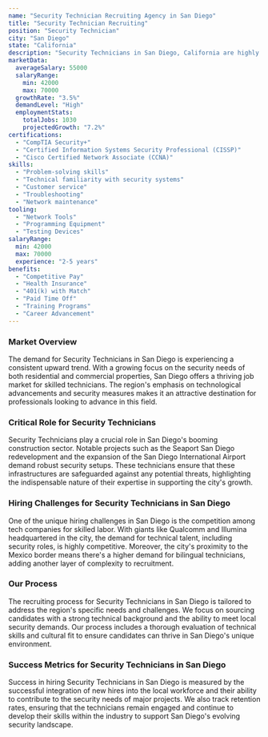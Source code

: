 ```yaml
---
name: "Security Technician Recruiting Agency in San Diego"
title: "Security Technician Recruiting"
position: "Security Technician"
city: "San Diego"
state: "California"
description: "Security Technicians in San Diego, California are highly sought after professionals who deal with the installation, repair, and maintenance of security systems."
marketData:
  averageSalary: 55000
  salaryRange:
    min: 42000
    max: 70000
  growthRate: "3.5%"
  demandLevel: "High"
  employmentStats:
    totalJobs: 1030
    projectedGrowth: "7.2%"
certifications:
  - "CompTIA Security+"
  - "Certified Information Systems Security Professional (CISSP)"
  - "Cisco Certified Network Associate (CCNA)"
skills:
  - "Problem-solving skills"
  - "Technical familiarity with security systems"
  - "Customer service"
  - "Troubleshooting"
  - "Network maintenance"
tooling:
  - "Network Tools"
  - "Programming Equipment"
  - "Testing Devices"
salaryRange:
  min: 42000
  max: 70000
  experience: "2-5 years"
benefits:
  - "Competitive Pay"
  - "Health Insurance"
  - "401(k) with Match"
  - "Paid Time Off"
  - "Training Programs"
  - "Career Advancement"
---
```


### Market Overview
The demand for Security Technicians in San Diego is experiencing a consistent upward trend. With a growing focus on the security needs of both residential and commercial properties, San Diego offers a thriving job market for skilled technicians. The region's emphasis on technological advancements and security measures makes it an attractive destination for professionals looking to advance in this field.

### Critical Role for Security Technicians
Security Technicians play a crucial role in San Diego's booming construction sector. Notable projects such as the Seaport San Diego redevelopment and the expansion of the San Diego International Airport demand robust security setups. These technicians ensure that these infrastructures are safeguarded against any potential threats, highlighting the indispensable nature of their expertise in supporting the city's growth.

### Hiring Challenges for Security Technicians in San Diego
One of the unique hiring challenges in San Diego is the competition among tech companies for skilled labor. With giants like Qualcomm and Illumina headquartered in the city, the demand for technical talent, including security roles, is highly competitive. Moreover, the city's proximity to the Mexico border means there's a higher demand for bilingual technicians, adding another layer of complexity to recruitment.

### Our Process
The recruiting process for Security Technicians in San Diego is tailored to address the region's specific needs and challenges. We focus on sourcing candidates with a strong technical background and the ability to meet local security demands. Our process includes a thorough evaluation of technical skills and cultural fit to ensure candidates can thrive in San Diego's unique environment.

### Success Metrics for Security Technicians in San Diego
Success in hiring Security Technicians in San Diego is measured by the successful integration of new hires into the local workforce and their ability to contribute to the security needs of major projects. We also track retention rates, ensuring that the technicians remain engaged and continue to develop their skills within the industry to support San Diego's evolving security landscape.